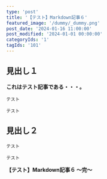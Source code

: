 ```yaml
---
type: 'post'
title: '【テスト】Markdown記事６'
featured_image: '/dummy/_dummy.png'
post_date: '2024-01-16 11:00:00'
post_modified: '2024-01-01 00:00:00'
categoryIds: '1'
tagIds: '101'
---
```


## 見出し１

<strong>これはテスト記事である・・・。</strong>

```talk:l:m:1
テスト
```

```talk:r:e:1
テスト
```

## 見出し２

```talk:l:m:3
テスト
```

```talk:r:e:1
テスト
```

<strong>【テスト】Markdown記事６ 〜完〜</strong>
